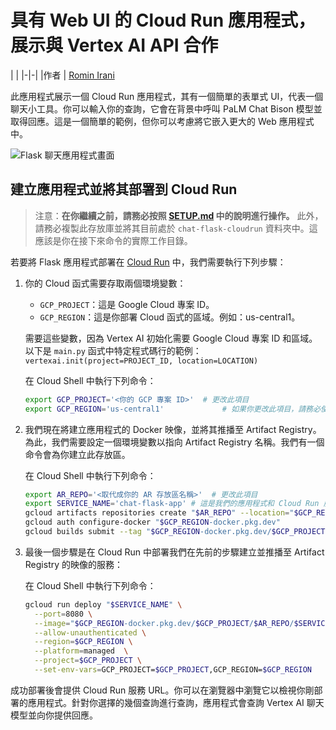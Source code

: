 ﻿# 具有 Web UI 的 Cloud Run 應用程式，展示與 Vertex AI API 合作

| |
|-|-|
|作者 | [Romin Irani](https://github.com/rominirani)

此應用程式展示一個 Cloud Run 應用程式，其有一個簡單的表單式 UI，代表一個聊天小工具。你可以輸入你的查詢，它會在背景中呼叫 PaLM Chat Bison 模型並取得回應。這是一個簡單的範例，但你可以考慮將它嵌入更大的 Web 應用程式中。

![Flask 聊天應用程式畫面](../assets/flaskapp-screen.png "Flask 聊天應用程式")

## 建立應用程式並將其部署到 Cloud Run

> 注意：**在你繼續之前，請務必按照 [SETUP.md](../SETUP.md) 中的說明進行操作。**
此外，請務必複製此存放庫並將其目前處於 ```chat-flask-cloudrun``` 資料夾中。這應該是你在接下來命令的實際工作目錄。

若要將 Flask 應用程式部署在 [Cloud Run](https://cloud.google.com/run/docs/quickstarts/deploy-container) 中，我們需要執行下列步驟：

1. 你的 Cloud 函式需要存取兩個環境變數：

   - `GCP_PROJECT`：這是 Google Cloud 專案 ID。
   - `GCP_REGION`：這是你部署 Cloud 函式的區域。例如：us-central1。
  
    需要這些變數，因為 Vertex AI 初始化需要 Google Cloud 專案 ID 和區域。以下是 `main.py` 函式中特定程式碼行的範例：
    `vertexai.init(project=PROJECT_ID, location=LOCATION)`

    在 Cloud Shell 中執行下列命令：

    ```bash
    export GCP_PROJECT='<你的 GCP 專案 ID>'  # 更改此項目
    export GCP_REGION='us-central1'             # 如果你更改此項目，請務必使用 Model Garden 支援的區域。有疑慮時，請保留這個區域。
    ```

2. 我們現在將建立應用程式的 Docker 映像，並將其推播至 Artifact Registry。為此，我們需要設定一個環境變數以指向 Artifact Registry 名稱。我們有一個命令會為你建立此存放區。

   在 Cloud Shell 中執行下列命令：

   ```bash
   export AR_REPO='<取代成你的 AR 存放區名稱>'  # 更改此項目
   export SERVICE_NAME='chat-flask-app' # 這是我們的應用程式和 Cloud Run 服務的名稱。如果你願意，可以更改它。
   gcloud artifacts repositories create "$AR_REPO" --location="$GCP_REGION" --repository-format=Docker
   gcloud auth configure-docker "$GCP_REGION-docker.pkg.dev"
   gcloud builds submit --tag "$GCP_REGION-docker.pkg.dev/$GCP_PROJECT/$AR_REPO/$SERVICE_NAME"
   ```

3. 最後一個步驟是在 Cloud Run 中部署我們在先前的步驟建立並推播至 Artifact Registry 的映像的服務：

    在 Cloud Shell 中執行下列命令：

    ```bash
    gcloud run deploy "$SERVICE_NAME" \
      --port=8080 \
      --image="$GCP_REGION-docker.pkg.dev/$GCP_PROJECT/$AR_REPO/$SERVICE_NAME" \
      --allow-unauthenticated \
      --region=$GCP_REGION \
      --platform=managed  \
      --project=$GCP_PROJECT \
      --set-env-vars=GCP_PROJECT=$GCP_PROJECT,GCP_REGION=$GCP_REGION
    ```

成功部署後會提供 Cloud Run 服務 URL。你可以在瀏覽器中瀏覽它以檢視你剛部署的應用程式。針對你選擇的幾個查詢進行查詢，應用程式會查詢 Vertex AI 聊天模型並向你提供回應。




